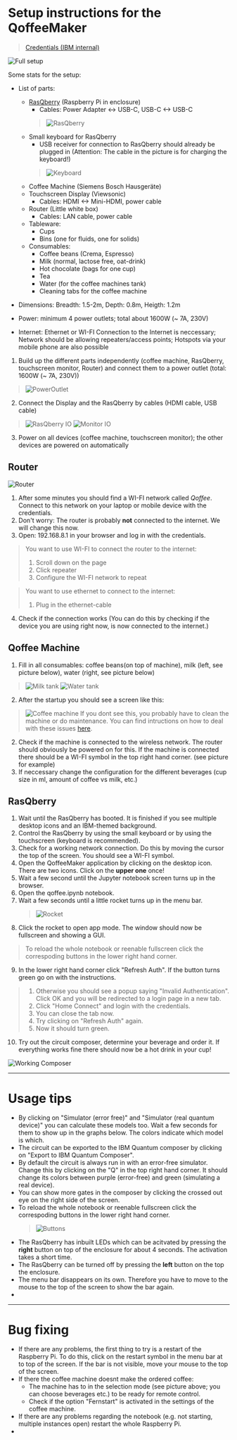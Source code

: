 # Setup instructions for the QoffeeMaker

> [Credentials (IBM internal)](https://ibm.box.com/s/wbe3ea8rxpea7ou7vwbhhbwct4vcket1)

![Full setup](QoffeeMaker1.jpg)

Some stats for the setup:

- List of parts:
  -  [RasQberry](https://rasqberry.org/) (Raspberry Pi in enclosure)
     -  Cables: Power Adapter <-> USB-C, USB-C <-> USB-C
      > ![RasQberry](QoffeeMaker8.jpg)
  -  Small keyboard for RasQberry 
     -  USB receiver for connection to RasQberry should already be plugged in (Attention: The cable in the picture is for charging the keyboard!)
      > ![Keyboard](QoffeeMaker9.jpg)
  -  Coffee Machine (Siemens Bosch Hausgeräte)
  -  Touchscreen Display (Viewsonic)
     -  Cables: HDMI <-> Mini-HDMI, power cable
  -  Router (Little white box)
     -  Cables: LAN cable, power cable
  -  Tableware:
     -  Cups
     -  Bins (one for fluids, one for solids)
  -  Consumables: 
     -  Coffee beans (Crema, Espresso)
     -  Milk (normal, lactose free, oat-drink)
     -  Hot chocolate (bags for one cup)
     -  Tea
     -  Water (for the coffee machines tank)
     -  Cleaning tabs for the coffee machine

- Dimensions: Breadth: 1.5-2m, Depth: 0.8m, Heigth: 1.2m
- Power: minimum 4 power outlets; total about 1600W (~ 7A, 230V)
- Internet: Ethernet or WI-FI Connection to the Internet is neccessary; Network should be allowing repeaters/access points; Hotspots via your mobile phone are also possible

1. Build up the different parts independently (coffee machine, RasQberry, touchscreen monitor, Router) and connect them to a power outlet (total: 1600W (~ 7A, 230V))
> ![PowerOutlet](QoffeeMaker12.jpg)
2. Connect the Display and the RasQberry by cables (HDMI cable, USB cable)
> ![RasQberry IO](QoffeeMaker5.jpg)
> ![Monitor IO](QoffeeMaker6.jpg)
3. Power on all devices (coffee machine, touchscreen monitor); the other devices are powered on automatically

## Router 

![Router](QoffeeMaker3.jpg)

1. After some minutes you should find a WI-FI network called *Qoffee*. Connect to this network on your laptop or mobile device with the credentials.
2. Don't worry: The router is probably **not** connected to the internet. We will change this now.
3. Open: 192.168.8.1 in your browser and log in with the credentials.

> You want to use WI-FI to connect the router to the internet:
> 1. Scroll down on the page
> 2. Click repeater
> 3. Configure the WI-FI network to repeat

> You want to use ethernet to connect to the internet:
> 1. Plug in the ethernet-cable

4. Check if the connection works (You can do this by checking if the device you are using right now, is now connected to the internet.)

## Qoffee Machine

1. Fill in all consumables: coffee beans(on top of machine), milk (left, see picture below), water (right, see picture below)
>![Milk tank](QoffeeMaker10.jpg)
>![Water tank](QoffeeMaker11.jpg)
2. After the startup you should see a screen like this: 

>![Coffee machine](QoffeeMaker2.jpg)
If you dont see this, you probably have to clean the machine or do maintenance. You can find intructions on how to deal with these issues [here](https://www.siemens-home.bsh-group.com/de/kundendienst/pflege-reinigung/kaffeemaschinen).

2. Check if the machine is connected to the wireless network. The router should obviously be powered on for this. If the machine is connected there should be a WI-FI symbol in the top right hand corner. (see picture for example)
3. If neccessary change the configuration for the different beverages (cup size in ml, amount of coffee vs milk, etc.)

## RasQberry
1. Wait until the RasQberry has booted. It is finished if you see multiple desktop icons and an IBM-themed background.
2. Control the RasQberry by using the small keyboard or by using the touchscreen (keyboard is recommended).
3. Check for a working network connection. Do this by moving the cursor the top of the screen. You should see a WI-FI symbol.
4. Open the QoffeeMaker application by clicking on the desktop icon. There are two icons. Click on the **upper one** once!
5. Wait a few second until the Jupyter notebook screen turns up in the browser.
6. Open the qoffee.ipynb notebook.
7. Wait a few seconds until a little rocket turns up in the menu bar.
   >![Rocket](QoffeeMaker13.png)
8. Click the rocket to open app mode. The window should now be fullscreen and showing a GUI.
> To reload the whole notebook or reenable fullscreen click the correspoding buttons in the lower right hand corner.
9. In the lower right hand corner click "Refresh Auth". If the button turns green go on with the instructions. 
> 1. Otherwise you should see a popup saying "Invalid Authentication". Click OK and you will be redirected to a login page in a new tab.
> 2. Click "Home Connect" and login with the credentials. 
> 3. You can close the tab now.
> 4. Try clicking on "Refresh Auth" again. 
> 5. Now it should turn green.

10. Try out the circuit composer, determine your beverage and order it. If everything works fine there should now be a hot drink in your cup!

![Working Composer](QoffeeMaker7.jpg)

---

# Usage tips

- By clicking on "Simulator (error free)" and "Simulator (real quantum device)" you can calculate these models too. Wait a few seconds for them to show up in the graphs below. The colors indicate which model is which.
- The circuit can be exported to the IBM Quantum composer by clicking on "Export to IBM Quantum Composer".
- By default the circuit is always run in with an error-free simulator. Change this by clicking on the "Q" in the top right hand corner. It should change its colors between purple (error-free) and green (simulating a real device). 
- You can show more gates in the composer by clicking the crossed out eye on the right side of the screen.
- To reload the whole notebook or reenable fullscreen click the correspoding buttons in the lower right hand corner.
   > ![Buttons](QoffeeMaker14.png)
- The RasQberry has inbuilt LEDs which can be acitvated by pressing the **right** button on top of the enclosure for about 4 seconds. The activation takes a short time.
- The RasQberry can be turned off by pressing the **left** button on the top the enclosure.
- The menu bar disappears on its own. Therefore you have to move to the mouse to the top of the screen to show the bar again.
- 

---

# Bug fixing

- If there are any problems, the first thing to try is a restart of the Raspberry Pi. To do this, click on the restart symbol in the menu bar at to top of the screen. If the bar is not visible, move your mouse to the top of the screen.
- If there the coffee machine doesnt make the ordered coffee:
  - The machine has to in the selection mode (see picture above; you can choose beverages etc.) to be ready for remote control.
  - Check if the option "Fernstart" is activated in the settings of the coffee machine.
- If there are any problems regarding the notebook (e.g. not starting, multiple instances open) restart the whole Raspberry Pi.
- 